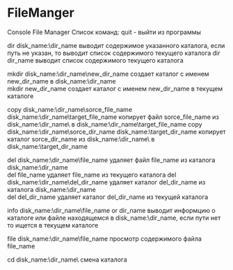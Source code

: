 # FileManger
Console File Manager
Список команд:
quit - выйти из программы

dir disk_name:\dir_name		выводит содержимое указанного каталога, если путь не указан, то выводит список содержимого текущего каталога
dir dir_name				выводит список содержимого текущего каталога

mkdir disk_name:\dir_name\new_dir_name 	создает каталог с именем new_dir_name в disk_name:\dir_name\
mkdir new_dir_name 						создает каталог с именем new_dir_name в текущем каталоге

copy disk_name:\dir_name\sorce_file_name disk_name:\dir_name\target_file_name 	копирует файл sorce_file_name из disk_name:\dir_name\ в disk_name:\dir_name\target_file_name
copy disk_name:\dir_name\sorce_dir_name disk_name:\target_dir_name 				копирует каталог sorce_dir_name из disk_name:\dir_name\ в disk_name:\target_dir_name

del disk_name:\dir_name\file_name 		удаляет файл file_name из каталога disk_name:\dir_name\
del file_name 							удаляет file_name из текущего каталога
del disk_name:\dir_name\del_dir_name 	удаляет каталог del_dir_name из каталога disk_name:\dir_name\
del del_dir_name 						удаляет каталог del_dir_name из текущей каталога

info disk_name:\dir_name\file_name or dir_name выводит информцию о каталоге или файле находящемся в disk_name:\dir_name\, если пути нет то ищется в текущем каталоге

file disk_name:\dir_name\file_name просмотр содержимого файла file_name

cd disk_name:\dir_name\ 			смена каталога



